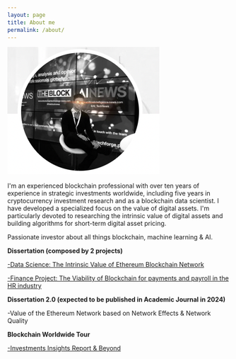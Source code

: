 ```yaml
---
layout: page
title: About me
permalink: /about/
---
```


![Photo](https://github.com/J100x/J100x.github.io/blob/753899bf8febb57a6a0f0e0e8bd56357cff80369/images/Screen%20Shot%202022-08-05%20at%2005.02.53.png?raw=true)

I'm an experienced blockchain professional with over ten years of experience in strategic investments worldwide, including five years in cryptocurrency investment research and as a blockchain data scientist. I have developed a specialized focus on the value of digital assets. I'm particularly devoted to researching the intrinsic value of digital assets and building algorithms for short-term digital asset pricing.

Passionate investor about all things blockchain, machine learning & AI.

**Dissertation (composed by 2 projects)**

[-Data Science: The Intrinsic Value of Ethereum Blockchain Network](https://j100x.github.io/images/The%20Intrinsic%20Value%20of%20Ethereum%20Blockchain%20Network.pdf)


[-Finance Project: The Viability of Blockchain for payments and payroll in the HR industry](https://j100x.github.io/images/The%20Viability%20of%20Payments%20&%20Payroll%20with%20Blockchain%20Technology.pdf)

**Dissertation 2.0 (expected to be published in Academic Journal in 2024)**

-Value of the Ethereum Network based on Network Effects & Network Quality

**Blockchain Worldwide Tour**

[-Investments Insights Report & Beyond](https://medium.com/@joshuaeick)
